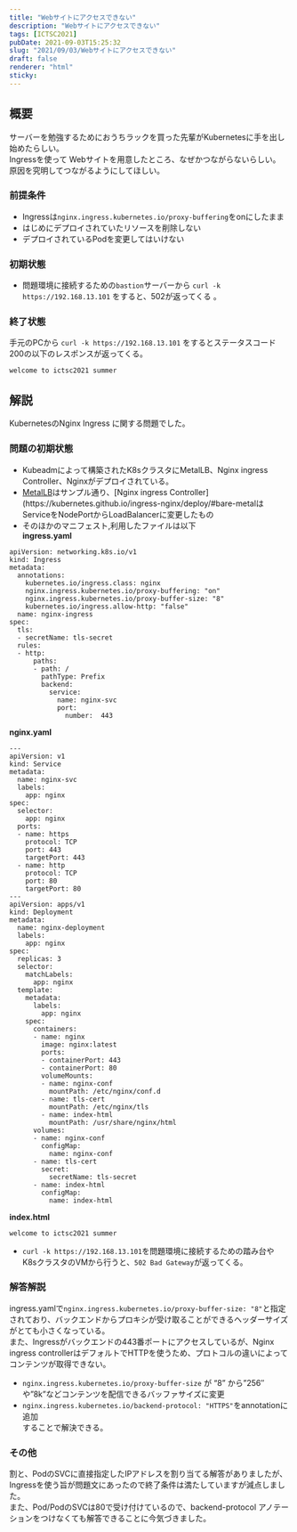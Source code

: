 ```yaml
---
title: "Webサイトにアクセスできない"
description: "Webサイトにアクセスできない"
tags: [ICTSC2021]
pubDate: 2021-09-03T15:25:32
slug: "2021/09/03/Webサイトにアクセスできない"
draft: false
renderer: "html"
sticky: 
---
```



<h2>概要</h2>



<p>サーバーを勉強するためにおうちラックを買った先輩がKubernetesに手を出し始めたらしい。  <br>
Ingressを使って Webサイトを用意したところ、なぜかつながらないらしい。  <br>
原因を究明してつながるようにしてほしい。  </p>



<h3>前提条件</h3>



<ul><li>Ingressは<code>nginx.ingress.kubernetes.io/proxy-buffering</code>をonにしたまま</li><li>はじめにデプロイされていたリソースを削除しない</li><li>デプロイされているPodを変更してはいけない</li></ul>



<h3>初期状態</h3>



<ul><li>問題環境に接続するための<code>bastion</code>サーバーから <code>curl -k https://192.168.13.101</code>  をすると、502が返ってくる 。</li></ul>



<h3>終了状態</h3>



<p>手元のPCから <code>curl -k https://192.168.13.101</code> をするとステータスコード200の以下のレスポンスが返ってくる。</p>


<div class="wp-block-syntaxhighlighter-code "><pre class="brush: plain; title: ; title: ; notranslate" title=""><code>welcome to ictsc2021 summer</code></pre></div>


<h2>解説</h2>



<p>KubernetesのNginx Ingress に関する問題でした。 </p>



<h3>問題の初期状態</h3>



<ul><li>Kubeadmによって構築されたK8sクラスタにMetalLB、Nginx ingress Controller、Nginxがデプロイされている。</li><li><a href="https://metallb.universe.tf/installation/">MetalLB</a>はサンプル通り、[Nginx ingress Controller](https://kubernetes.github.io/ingress-nginx/deploy/#bare-metalはServiceをNodePortからLoadBalancerに変更したもの</li><li>そのほかのマニフェスト,利用したファイルは以下<br>
<strong>ingress.yaml</strong></li></ul>


<div class="wp-block-syntaxhighlighter-code "><pre class="brush: plain; title: ; title: ; notranslate" title=""><code>apiVersion: networking.k8s.io/v1
kind: Ingress
metadata:
  annotations:
    kubernetes.io/ingress.class: nginx
    nginx.ingress.kubernetes.io/proxy-buffering: &quot;on&quot;
    nginx.ingress.kubernetes.io/proxy-buffer-size: &quot;8&quot;
    kubernetes.io/ingress.allow-http: &quot;false&quot;
  name: nginx-ingress
spec:
  tls:
  - secretName: tls-secret
  rules:
  - http:
      paths:
      - path: /
        pathType: Prefix
        backend:
          service:
            name: nginx-svc
            port:
              number:  443</code></pre></div>


<p><strong>nginx.yaml</strong></p>


<div class="wp-block-syntaxhighlighter-code "><pre class="brush: plain; title: ; title: ; notranslate" title=""><code>---
apiVersion: v1
kind: Service
metadata:
  name: nginx-svc
  labels:
    app: nginx
spec:
  selector:
    app: nginx
  ports:
  - name: https
    protocol: TCP
    port: 443
    targetPort: 443
  - name: http
    protocol: TCP
    port: 80
    targetPort: 80
---
apiVersion: apps/v1
kind: Deployment
metadata:
  name: nginx-deployment
  labels:
    app: nginx
spec:
  replicas: 3
  selector:
    matchLabels:
      app: nginx
  template:
    metadata:
      labels:
        app: nginx
    spec:
      containers:
      - name: nginx
        image: nginx:latest
        ports:
        - containerPort: 443
        - containerPort: 80
        volumeMounts:
        - name: nginx-conf
          mountPath: /etc/nginx/conf.d
        - name: tls-cert
          mountPath: /etc/nginx/tls
        - name: index-html
          mountPath: /usr/share/nginx/html
      volumes:
      - name: nginx-conf
        configMap:
          name: nginx-conf
      - name: tls-cert
        secret:
          secretName: tls-secret
      - name: index-html
        configMap:
          name: index-html</code></pre></div>


<p><strong>index.html</strong></p>


<div class="wp-block-syntaxhighlighter-code "><pre class="brush: plain; title: ; title: ; notranslate" title=""><code>welcome to ictsc2021 summer</code></pre></div>


<ul><li><code>curl -k https://192.168.13.101</code>を問題環境に接続するための踏み台や K8sクラスタのVMから行うと、<code>502 Bad Gateway</code>が返ってくる。</li></ul>



<h3>解答解説</h3>



<p>ingress.yamlで<code>nginx.ingress.kubernetes.io/proxy-buffer-size: "8"</code>と指定されており、バックエンドからプロキシが受け取ることができるヘッダーサイズがとても小さくなっている。  <br>
また、Ingressがバックエンドの443番ポートにアクセスしているが、Nginx ingress controllerはデフォルトでHTTPを使うため、プロトコルの違いによってコンテンツが取得できない。</p>



<ul><li><code>nginx.ingress.kubernetes.io/proxy-buffer-size</code> が &#8220;8&#8221; から&#8221;256&#8243;や&#8221;8k&#8221;などコンテンツを配信できるバッファサイズに変更</li><li><code>nginx.ingress.kubernetes.io/backend-protocol: "HTTPS"</code>をannotationに追加<br>
することで解決できる。</li></ul>



<h3>その他</h3>



<p>割と、PodのSVCに直接指定したIPアドレスを割り当てる解答がありましたが、Ingressを使う旨が問題文にあったので終了条件は満たしていますが減点しました。  <br>
また、Pod/PodのSVCは80で受け付けているので、backend-protocol アノテーションをつけなくても解答できることに今気づきました。</p>
